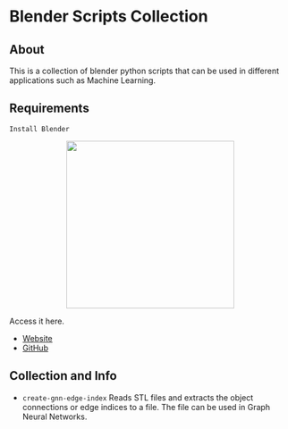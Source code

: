 # Blender Scripts Collection

## About 
This is a collection of blender python scripts that can be used in different applications such as Machine Learning.

## Requirements 
```Install Blender```

<p align="center">
  <img height="300" src="https://code.blender.org/wp-content/uploads/2018/12/springrg.jpg" />
</p>

Access it here. 
- [Website](https://www.blender.org/download/)
- [GitHub](https://github.com/blender/blender)


## Collection and Info
- ```create-gnn-edge-index``` Reads STL files and extracts the object connections or edge indices to a file. The file can be used in Graph Neural Networks.
